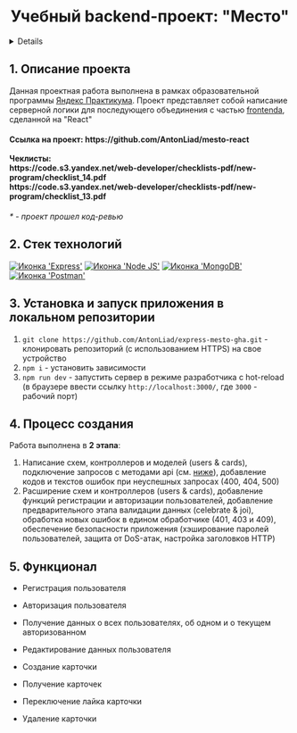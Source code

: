 <h1 align="center">Учебный backend-проект: "Место"</h1>

<a name="summary">
  <details>
   
    <ol>
      <li><a href="#project-description">Описание проекта</a></li>
      <li><a href="#technologies">Стек технологий</a></li>
      <li><a href="#installation">Установка и запуск приложения в локальном репозитории, эксплуатация</a></li>
      <li><a href="#establishing">Процесс создания</a></li>
      <li><a href="#functionality">Функционал</a></li>
      <li><a href="#enhancement">Статус проекта</a></li>
    </ol>
  </details>
</a>

<a name="project-description"><h2>1. Описание проекта</h2></a>
Данная проектная работа выполнена в рамках образовательной программы <a href="https://practicum.yandex.ru/">Яндекс Практикума</a>. Проект представляет собой написание серверной логики для последующего объединения с частью <a href="https://github.com/elrouss/react-mesto-auth">frontendа</a>, сделанной на "React"

<h4>
Ссылка на проект: https://github.com/AntonLiad/mesto-react
<br>
<br>
Чеклисты:
<br>
https://code.s3.yandex.net/web-developer/checklists-pdf/new-program/checklist_14.pdf
<br>
https://code.s3.yandex.net/web-developer/checklists-pdf/new-program/checklist_13.pdf
</h4>

<i>\* - проект прошел код-ревью</i>

<a name="technologies"><h2>2. Стек технологий</h2></a>
<span>
<a href=""><img src="https://img.shields.io/badge/Express.js-000000?style=for-the-badge&logo=express&logoColor=white" alt="Иконка 'Express'"></a>
<a href=""><img src="https://img.shields.io/badge/Node.js-339933?style=for-the-badge&logo=nodedotjs&logoColor=white" alt="Иконка 'Node JS'"></a>
<a href=""><img src="https://img.shields.io/badge/MongoDB-4EA94B?style=for-the-badge&logo=mongodb&logoColor=white" alt="Иконка 'MongoDB'"></a>
<a href=""><img src="https://img.shields.io/badge/Postman-FF6C37?style=for-the-badge&logo=Postman&logoColor=white" alt="Иконка 'Postman'"></a>
</span>

<a name="installation"><h2>3. Установка и запуск приложения в локальном репозитории</h2></a>

1. `git clone https://github.com/AntonLiad/express-mesto-gha.git` - клонировать репозиторий (с использованием HTTPS) на свое устройство
2. `npm i` - установить зависимости
3. `npm run dev` - запустить сервер в режиме разработчика с hot-reload (в браузере ввести ссылку `http://localhost:3000/`, где `3000` - рабочий порт)

<a name="establishing"><h2>4. Процесс создания</h2></a>
Работа выполнена в <b>2 этапа</b>:
<br>

1. Написание схем, контроллеров и моделей (users & cards), подключение запросов с методами api (см. <a href="#functionality">ниже</a>), добавление кодов и текстов ошибок при неуспешных запросах (400, 404, 500)
2. Расширение схем и контроллеров (users & cards), добавление функций регистрации и авторизации пользователей, добавление предварительного этапа валидации данных (celebrate & joi), обработка новых ошибок в едином обработчике (401, 403 и 409), обеспечение безопасности приложения (хэширование паролей пользователей, защита от DoS-атак, настройка заголовков HTTP)

<a name="functionality"><h2>5. Функционал</h2></a>

- Регистрация пользователя
- Авторизация пользователя
- Получение данных о всех пользователях, об одном и о текущем авторизованном
- Редактирование данных пользователя

- Создание карточки
- Получение карточек
- Переключение лайка карточки
- Удаление карточки
